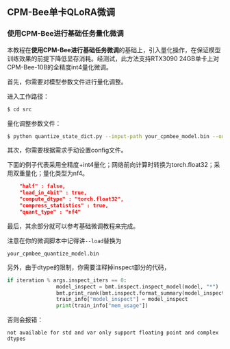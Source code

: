 ## CPM-Bee单卡QLoRA微调

### 使用CPM-Bee进行基础任务量化微调

本教程在**使用CPM-Bee进行基础任务微调**的基础上，引入量化操作，在保证模型训练效果的前提下降低显存消耗。经测试，此方法支持RTX3090 24GB单卡上对CPM-Bee-10B的全精度int4量化微调。

首先，你需要对模型参数文件进行量化调整。

进入工作路径：

```bash
$ cd src
```

量化调整参数文件：

```bash
$ python quantize_state_dict.py --input-path your_cpmbee_model.bin --output-path your_cpmbee_quantize_model.bin
```

其次，你需要根据需求手动设置config文件。

下面的例子代表采用全精度+int4量化；网络前向计算时转换为torch.float32；采用双重量化；量化类型为nf4。

```json
    "half" : false, 
    "load_in_4bit" : true,
    "compute_dtype" : "torch.float32",
    "compress_statistics" : true,
    "quant_type" : "nf4"
```

最后，其余部分就可以参考基础微调教程来完成。

注意在你的微调脚本中记得讲`--load`替换为

`your_cpmbee_quantize_model.bin`

另外，由于dtype的限制，你需要注释掉inspect部分的代码，

```python
if iteration % args.inspect_iters == 0:
                model_inspect = bmt.inspect.inspect_model(model, "*")
                bmt.print_rank(bmt.inspect.format_summary(model_inspect))
                train_info["model_inspect"] = model_inspect
                print(train_info["mem_usage"])
```

否则会报错：

`not available for std and var only support floating point and complex dtypes`

